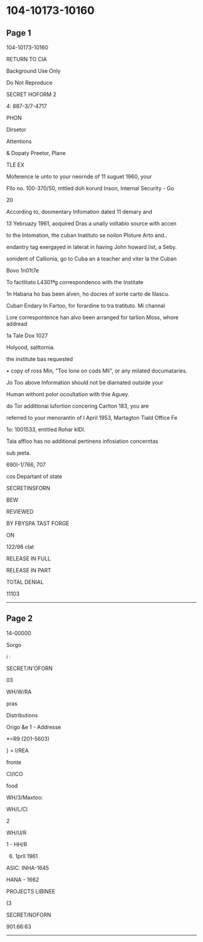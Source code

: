 # 104-10173-10160

## Page 1

104-10173-10160

RETURN TO CIA

Background Use Only

Do Not Reproduce

SECRET HOFORM 2

4: 887-3/7-4717

PHON

Dirsetor

Attentions

& Dopaty Preetor, Plane

TLE EX

Moference le unto to your neornde of 11 suguet 1960, your

Fllo no. 100-370/50, mttled doh korurd Inson, Internal Security - Go

20

According to, doomentary Infomation dated 11 demary and

13 Yebruazy 1961, aoquired Dras a unally voltablo source with accen

to the Intomation, the cuban Inatituto se noilon Ploture Arto and..

endantry tag exergayed in laterat in having John howard list, a Seby.

sonident of Callionia, go to Cuba an a teacher and viter la the Cuban

Bovo 1n01t7e

To factlitato L4301ªg correspondenco with the Institate

1n Habana ho bas been alven, ho docres of sorte carto de lilascu.

Cuban Endary In Fartoo, for forardine to tra tratituto. Mi channal

Lore correspontence han alvo been arranged for tarlion Moss, whore addread

1a Tale Dox 1027

Holyood, salttornia.

the institute bas requested

• copy of ross Min, "Too lone on cods Mli", or any milated documataries.

Jo Too above Information should not be diarnated outside your

Human withont polor ocoultation with thie Aguey.

do Tor addittonal lufortion concering Carlton 183, you are

referred to your menorantin of l April 1953, Martagton Tiald Office Fe

1o: 1001533, entitled Rohar kIDI.

Tala affloo has no additional pertinens infosiation concerntas

sub jeeta.

690I-1/766, 707

cos Departant of state

SECRETINSFORN

BEW

REVIEWED

BY FBYSPA TAST FORGE

ON

122/98 clat

RELEASE IN FULL

RELEASE IN PART

TOTAL DENIAL

11103

---

## Page 2

14-00000

Sorgo

i :

SECRET/N'OFORN

03

WH/W/RA

pras

Distributions

Origo &e 1 - Addresse

*=R9 (201-5603)

} = I/REA

fronte

CI/ICO

food

WH/3/Maxtoo:

WH/L/CI

2

WH/U/R

1 - HH/R

6. 1prll 1961

ASIC: INHA-1645

HANA - 1662

PROJECTS LIBINEE

(3

SECRET/NOFORN

901.66:63

---

